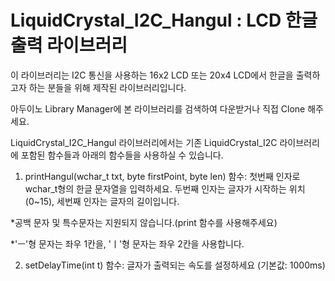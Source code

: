 # LiquidCrystal_I2C_Hangul : LCD 한글 출력 라이브러리

 이 라이브러리는 I2C 통신을 사용하는 16x2 LCD 또는 20x4 LCD에서 한글을 출력하고자 하는 분들을 위해 제작된 라이브러리입니다.
 
 아두이노 Library Manager에 본 라이브러리를 검색하여 다운받거나 직접 Clone 해주세요.


 LiquidCrystal_I2C_Hangul 라이브러리에서는 기존 LiquidCrystal_I2C 라이브러리에 포함된 함수들과 아래의 함수들을 사용하실 수 있습니다.
 
 1. printHangul(wchar_t txt, byte firstPoint, byte len) 함수: 첫번째 인자로 wchar_t형의 한글 문자열을 입력하세요. 두번째 인자는 글자가 시작하는 위치(0~15), 세번째 인자는 글자의 길이입니다.
 

 *공백 문자 및 특수문자는 지원되지 않습니다.(print 함수를 사용해주세요)

 *'ㅡ'형 문자는 좌우 1칸을, 'ㅣ'형 문자는 좌우 2칸을 사용합니다.

 2. setDelayTime(int t) 함수: 글자가 출력되는 속도를 설정하세요 (기본값: 1000ms)
